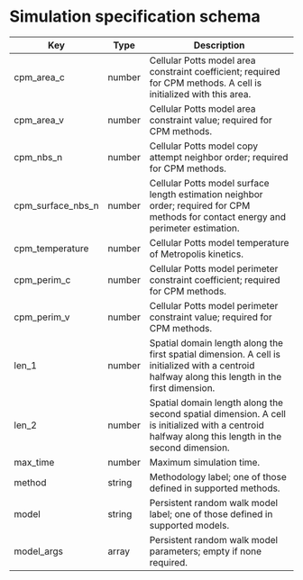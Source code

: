 Simulation specification schema
==

| Key         | Type     | Description                                                                                                                                        |
|-------------|----------|----------------------------------------------------------------------------------------------------------------------------------------------------|
| cpm_area_c  | number   | Cellular Potts model area constraint coefficient; required for CPM methods. A cell is initialized with this area.                                  | 
| cpm_area_v  | number   | Cellular Potts model area constraint value; required for CPM methods.                                                                              |
| cpm_nbs_n   | number   | Cellular Potts model copy attempt neighbor order; required for CPM methods.                                                                        |
| cpm_surface_nbs_n | number | Cellular Potts model surface length estimation neighbor order; required for CPM methods for contact energy and perimeter estimation.           |
| cpm_temperature |  number | Cellular Potts model temperature of Metropolis kinetics.                                                                                        |
| cpm_perim_c | number   | Cellular Potts model perimeter constraint coefficient; required for CPM methods.                                                                   |
| cpm_perim_v | number   | Cellular Potts model perimeter constraint value; required for CPM methods.                                                                         |
| len_1       | number   | Spatial domain length along the first spatial dimension. A cell is initialized with a centroid halfway along this length in the first dimension.   |
| len_2       | number   | Spatial domain length along the second spatial dimension. A cell is initialized with a centroid halfway along this length in the second dimension. |
| max_time    | number   | Maximum simulation time.                                                                                                                           |
| method      | string   | Methodology label; one of those defined in supported methods.                                                                                      |
| model       | string   | Persistent random walk model label; one of those defined in supported models.                                                                      |
| model_args  | array    | Persistent random walk model parameters; empty if none required.                                                                                   |
